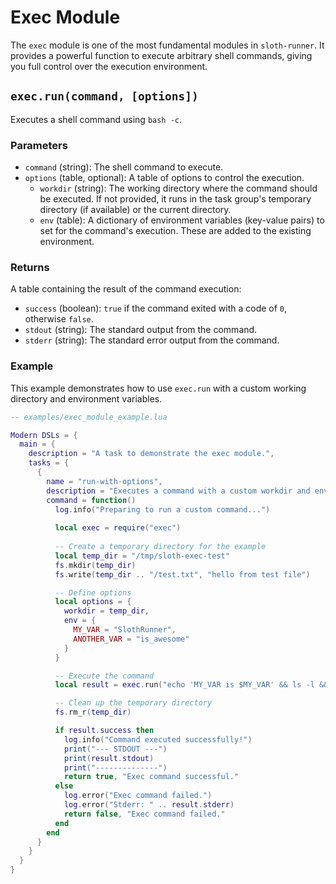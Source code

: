 # Exec Module

The `exec` module is one of the most fundamental modules in `sloth-runner`. It provides a powerful function to execute arbitrary shell commands, giving you full control over the execution environment.

## `exec.run(command, [options])`

Executes a shell command using `bash -c`.

### Parameters

*   `command` (string): The shell command to execute.
*   `options` (table, optional): A table of options to control the execution.
    *   `workdir` (string): The working directory where the command should be executed. If not provided, it runs in the task group's temporary directory (if available) or the current directory.
    *   `env` (table): A dictionary of environment variables (key-value pairs) to set for the command's execution. These are added to the existing environment.

### Returns

A table containing the result of the command execution:

*   `success` (boolean): `true` if the command exited with a code of `0`, otherwise `false`.
*   `stdout` (string): The standard output from the command.
*   `stderr` (string): The standard error output from the command.

### Example

This example demonstrates how to use `exec.run` with a custom working directory and environment variables.

```lua
-- examples/exec_module_example.lua

Modern DSLs = {
  main = {
    description = "A task to demonstrate the exec module.",
    tasks = {
      {
        name = "run-with-options",
        description = "Executes a command with a custom workdir and environment.",
        command = function()
          log.info("Preparing to run a custom command...")
          
          local exec = require("exec")
          
          -- Create a temporary directory for the example
          local temp_dir = "/tmp/sloth-exec-test"
          fs.mkdir(temp_dir)
          fs.write(temp_dir .. "/test.txt", "hello from test file")

          -- Define options
          local options = {
            workdir = temp_dir,
            env = {
              MY_VAR = "SlothRunner",
              ANOTHER_VAR = "is_awesome"
            }
          }

          -- Execute the command
          local result = exec.run("echo 'MY_VAR is $MY_VAR' && ls -l && cat test.txt", options)

          -- Clean up the temporary directory
          fs.rm_r(temp_dir)

          if result.success then
            log.info("Command executed successfully!")
            print("--- STDOUT ---")
            print(result.stdout)
            print("--------------")
            return true, "Exec command successful."
          else
            log.error("Exec command failed.")
            log.error("Stderr: " .. result.stderr)
            return false, "Exec command failed."
          end
        end
      }
    }
  }
}
```
